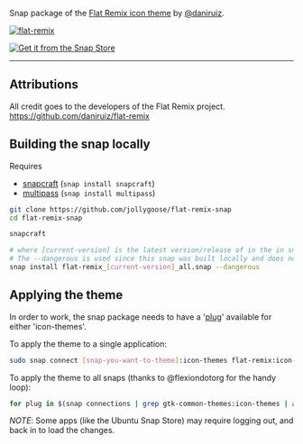 Snap package of the [Flat Remix icon theme](https://github.com/daniruiz/flat-remix) by [@daniruiz](https://github.com/daniruiz).

[![flat-remix](https://snapcraft.io/flat-remix/badge.svg)](https://snapcraft.io/flat-remix)

[![Get it from the Snap Store](https://snapcraft.io/static/images/badges/en/snap-store-black.svg)](https://snapcraft.io/flat-remix)

---

## Attributions

All credit goes to the developers of the Flat Remix project.
https://github.com/daniruiz/flat-remix

## Building the snap locally

Requires
* [snapcraft](https://snapcraft.io/snapcraft) (```snap install snapcraft```)
* [multipass](https://snapcraft.io/multipass) (```snap install multipass```)

```sh
git clone https://github.com/jollygoose/flat-remix-snap
cd flat-remix-snap

snapcraft

# where [current-version] is the latest version/release of in the in snapcraft.yaml file.
# The --dangerous is used since this snap was built locally and does not originate from the snap store
snap install flat-remix_[current-version]_all.snap --dangerous
```

## Applying the theme

In order to work, the snap package needs to have a '[plug](https://ubuntu.com/blog/a-guide-to-snap-permissions-and-interfaces)' 
available for either 'icon-themes'.

To apply the theme to a single application:

```bash
sudo snap connect [snap-you-want-to-theme]:icon-themes flat-remix:icon-themes
```

To apply the theme to all snaps (thanks to @flexiondotorg for the handy loop):

```bash
for plug in $(snap connections | grep gtk-common-themes:icon-themes | awk '{print $2}'); do sudo snap connect ${plug} flat-remix:icon-themes; done
```

*NOTE*: Some apps (like the Ubuntu Snap Store) may require logging out, and back in to load the changes.